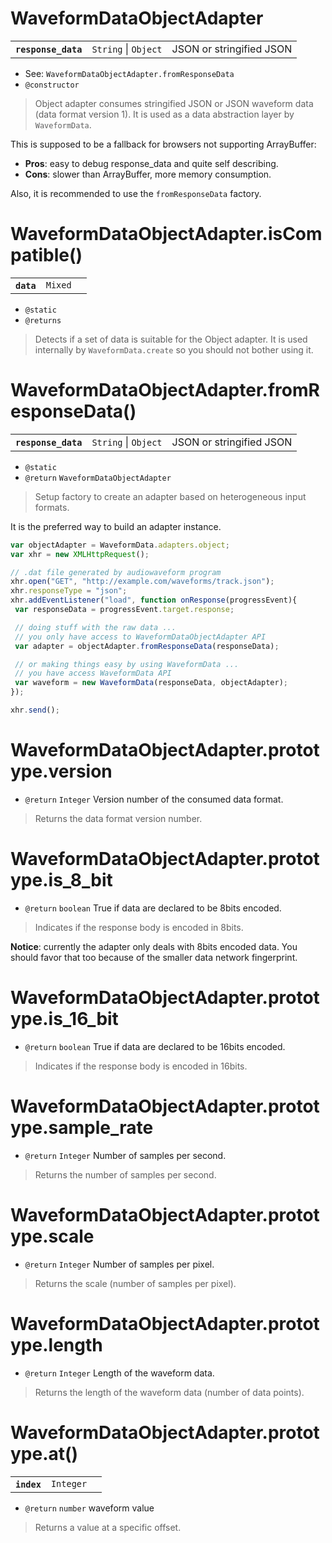 # WaveformDataObjectAdapter

<table>
  <tbody>
    <tr>
      <th><code>response_data</code></th>
      <td><code>String</code> | <code>Object</code></td>
      <td>JSON or stringified JSON</td>
    </tr>
  </body>
</table>

* See: `WaveformDataObjectAdapter.fromResponseData`
* `@constructor`


> Object adapter consumes stringified JSON or JSON waveform data (data format version 1).
It is used as a data abstraction layer by `WaveformData`.

This is supposed to be a fallback for browsers not supporting ArrayBuffer:
* **Pros**: easy to debug response_data and quite self describing.
* **Cons**: slower than ArrayBuffer, more memory consumption.

Also, it is recommended to use the `fromResponseData` factory.

# WaveformDataObjectAdapter.isCompatible()

<table>
  <tbody>
    <tr>
      <th><code>data</code></th>
      <td><code>Mixed</code></td>
      <td></td>
    </tr>
  </body>
</table>

* `@static`
* `@returns`


> Detects if a set of data is suitable for the Object adapter.
It is used internally by `WaveformData.create` so you should not bother using it.

# WaveformDataObjectAdapter.fromResponseData()

<table>
  <tbody>
    <tr>
      <th><code>response_data</code></th>
      <td><code>String</code> | <code>Object</code></td>
      <td>JSON or stringified JSON</td>
    </tr>
  </body>
</table>

* `@static`
* `@return` `WaveformDataObjectAdapter` 


> Setup factory to create an adapter based on heterogeneous input formats.

It is the preferred way to build an adapter instance.

```javascript
var objectAdapter = WaveformData.adapters.object;
var xhr = new XMLHttpRequest();

// .dat file generated by audiowaveform program
xhr.open("GET", "http://example.com/waveforms/track.json");
xhr.responseType = "json";
xhr.addEventListener("load", function onResponse(progressEvent){
 var responseData = progressEvent.target.response;

 // doing stuff with the raw data ...
 // you only have access to WaveformDataObjectAdapter API
 var adapter = objectAdapter.fromResponseData(responseData);

 // or making things easy by using WaveformData ...
 // you have access WaveformData API
 var waveform = new WaveformData(responseData, objectAdapter);
});

xhr.send();
```

# WaveformDataObjectAdapter.prototype.version


* `@return` `Integer` Version number of the consumed data format.


> Returns the data format version number.

# WaveformDataObjectAdapter.prototype.is_8_bit


* `@return` `boolean` True if data are declared to be 8bits encoded.


> Indicates if the response body is encoded in 8bits.

**Notice**: currently the adapter only deals with 8bits encoded data.
You should favor that too because of the smaller data network fingerprint.

# WaveformDataObjectAdapter.prototype.is_16_bit


* `@return` `boolean` True if data are declared to be 16bits encoded.


> Indicates if the response body is encoded in 16bits.

# WaveformDataObjectAdapter.prototype.sample_rate


* `@return` `Integer` Number of samples per second.


> Returns the number of samples per second.

# WaveformDataObjectAdapter.prototype.scale


* `@return` `Integer` Number of samples per pixel.


> Returns the scale (number of samples per pixel).

# WaveformDataObjectAdapter.prototype.length


* `@return` `Integer` Length of the waveform data.


> Returns the length of the waveform data (number of data points).

# WaveformDataObjectAdapter.prototype.at()

<table>
  <tbody>
    <tr>
      <th><code>index</code></th>
      <td><code>Integer</code></td>
      <td></td>
    </tr>
  </body>
</table>

* `@return` `number` waveform value


> Returns a value at a specific offset.

